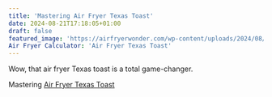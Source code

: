 ```yaml
---
title: 'Mastering Air Fryer Texas Toast'
date: 2024-08-21T17:18:05+01:00
draft: false
featured_image: 'https://airfryerwonder.com/wp-content/uploads/2024/08/945736_air-fryer-texas-toast-high-detail-landscape-_xl-1024-v1-0.png'
Air Fryer Calculator: 'Air Fryer Texas Toast'
---
```


Wow, that air fryer Texas toast is a total game-changer.
<p></p>

<p>Mastering  <a href="https://airfryerwonder.com/air-fryer-texas-toast/">Air Fryer Texas Toast</a> </p>

